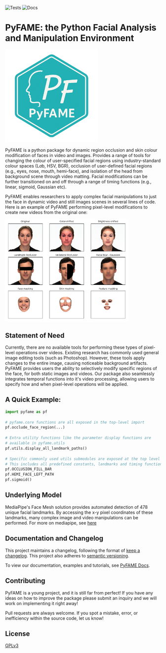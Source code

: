 ![Tests](https://github.com/Gavin-Bosman/PyFAME/actions/workflows/tests.yml/badge.svg)
![Docs](https://github.com/Gavin-Bosman/PyFAME/actions/workflows/deploy.yml/badge.svg)

# PyFAME: the Python Facial Analysis and Manipulation Environment
<img src="./docs/src/public/pyfame_logo.png" width=300 />

PyFAME is a python package for dynamic region occlusion and skin colour modification of faces in video and images. Provides a range of tools for changing the colour of user-specified facial regions using industry-standard colour spaces (L*a*b, HSV, BGR), occlusion of user-defined facial regions (e.g., eyes, nose, mouth, hemi-face), and isolation of the head from background scene through video matting. Facial modifications can be further transitioned on and off through a range of timing functions (e.g., linear, sigmoid, Gaussian etc).

PyFAME enables researchers to apply complex facial manipulations to just the face in dynamic video and still images scenes in several lines of code.
Here is an example of PyFAME performing pixel-level modifications to create new videos from the original one:

<img src="./docs/docsite/output_grid.png" width=400/>

## Statement of Need

Currently, there are no available tools for performing these types of pixel-level operations over videos. Existing research has commonly used general image editing tools (such as Photoshop). However, these tools apply changes to the entire image, causing noticeable background artifacts. PyFAME provides users the ability to selectively modify specific regions of the face, for both static images and videos. Our package also seamlessly integrates temporal functions into it's video processing, allowing users to specify how and when pixel-level operations will be applied.

## A Quick Example: 

```Python
import pyfame as pf

# pyfame.core functions are all exposed in the top-level import
pf.occlude_face_region(...)

# Extra utility functions like the parameter display functions are 
# available in pyfame.utils
pf.utils.display_all_landmark_paths()

# Specific commonly used utils submodules are exposed at the top level 
# This includes all predefined constants, landmarks and timing functions
pf.OCCLUSION_FILL_BAR
pf.HEMI_FACE_LEFT_PATH
pf.sigmoid()
```

## Underlying Model

MediaPipe's Face Mesh solution provides automated detection of 478 unique facial landmarks. By accessing the x-y pixel coordinates of these landmarks, many complex image and video manipulations can be performed. 
For more on mediapipe, see [here](https://ai.google.dev/edge/mediapipe/solutions/guide)

## Documentation and Changelog

This project maintains a changelog, following the format of [keep a changelog](https://keepachangelog.com/en/1.0.0/). This project also adheres to [semantic versioning](https://semver.org/spec/v2.0.0.html).

To view our documentation, examples and tutorials, see [PyFAME Docs](https://gavin-bosman.github.io/PyFAME/).

## Contributing

PyFAME is a young project, and it is still far from perfect! If you have any ideas on how to improve the package please submit an inquiry and we will work on implementing it right away!

Pull requests are always welcome. If you spot a mistake, error, or inefficiency within the source code, let us know!

## License

[GPLv3](https://www.gnu.org/licenses/gpl-3.0.en.html)